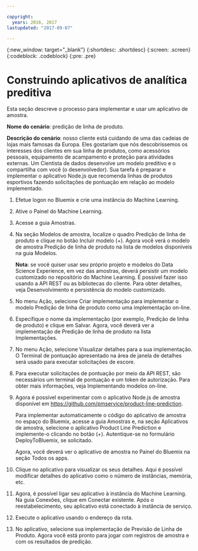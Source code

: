 ```yaml
---

copyright:
  years: 2016, 2017
lastupdated: "2017-09-07"

---
```


{:new_window: target="_blank"}
{:shortdesc: .shortdesc}
{:screen: .screen}
{:codeblock: .codeblock}
{:pre: .pre}

# Construindo aplicativos de analítica preditiva


Esta seção descreve o processo para implementar e
usar um aplicativo de amostra.

**Nome do cenário**: predição de linha de produto.

**Descrição do cenário**: nosso cliente está cuidando de uma das cadeias de
lojas mais famosas da Europa. Eles
gostariam que nós descobríssemos os interesses dos clientes em
sua linha de produtos, como acessórios pessoais,
equipamento de acampamento e proteção para atividades externas.
Um Cientista de dados desenvolve um modelo preditivo e o
compartilha com você (o desenvolvedor). Sua tarefa é preparar e
implementar o aplicativo Node.js que recomenda linhas de
produtos esportivos fazendo solicitações de pontuação em relação
ao modelo implementado.

1. Efetue logon no Bluemix e crie uma instância do Machine Learning.

2. Ative o Painel do Machine Learning.

3. Acesse a guia Amostras.

4. Na seção Modelos de amostra, localize o quadro Predição de linha de produto
e clique no botão Incluir modelo (+). Agora você verá o modelo de amostra Predição de linha de produto na
lista de modelos disponíveis na guia Modelos.

   **Nota**: se você quiser usar seu próprio projeto e modelos do
Data Science Experience, em vez das amostras, deverá persistir um
modelo customizado no repositório do Machine Learning. É possível fazer isso usando a API REST ou as bibliotecas do
cliente. Para obter
detalhes, veja Desenvolvimento e persistência do modelo customizado.

5. No menu Ação, selecione Criar implementação para implementar o
modelo Predição de linha de produto como uma implementação on-line.

6. Especifique o nome da implementação (por exemplo, Predição de linha de
produto) e clique em Salvar. Agora, você deverá ver a implementação de
Predição de linha de produto na lista Implementações.

7. No menu Ação, selecione Visualizar detalhes para a sua implementação.
   O Terminal de pontuação apresentado na área de janela de detalhes será
usado para executar solicitações de escore.

8. Para executar solicitações de pontuação por meio da API
REST, são necessários um terminal de pontuação e um token de autorização. Para obter mais
informações, veja Implementando modelos on-line.

9. Agora é possível experimentar com o aplicativo Node.js de amostra
disponível em
   https://github.com/pmservice/product-line-prediction.

   Para implementar automaticamente o código do aplicativo de amostra no
espaço do Bluemix, acesse a guia Amostras e, na seção
Aplicativos de amostra, selecione o aplicativo Product Line
Prediction e implemente-o clicando no botão (+).
   Autentique-se no formulário DeployToBluemix, se solicitado.

   Agora, você deverá ver o aplicativo de amostra no
Painel do Bluemix na seção Todos os apps.

10. Clique no aplicativo para visualizar os seus detalhes. Aqui
é possível modificar detalhes do aplicativo como o número de
instâncias, memória, etc.

11. Agora, é possível ligar seu aplicativo à instância do
Machine Learning. Na guia Conexões, clique em Conectar existente.
    Após o
reestabelecimento, seu aplicativo está conectado à instância de serviço.

12. Execute o aplicativo usando o endereço da rota.

13. No aplicativo, selecione sua implementação de Previsão de
Linha de Produto. Agora você está pronto para jogar com
registros de amostra e com os resultados de predição.
